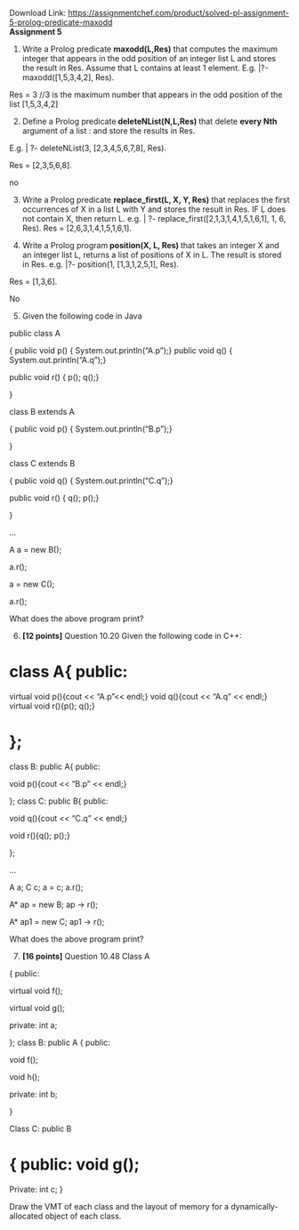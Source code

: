 Download Link: https://assignmentchef.com/product/solved-pl-assignment-5-prolog-predicate-maxodd
<br>
<strong>Assignment 5 </strong>

<ol>

 <li> Write a Prolog predicate <strong>maxodd(L,Res)</strong> that computes the maximum integer that appears in the odd position of an integer list L and stores the result in Res. Assume that L contains at least 1 element. E.g. |?-maxodd([1,5,3,4,2], Res).</li>

</ol>

Res = 3  //3 is the maximum number that appears in the odd position of the list [1,5,3,4,2]

<ol start="2">

 <li> Define a Prolog predicate<strong> deleteNList(N,L,Res) </strong>that delete <strong>every Nth</strong> argument of a list : and store the results in Res.</li>

</ol>

E.g. | ?- deleteNList(3, [2,3,4,5,6,7,8], Res).

Res = [2,3,5,6,8].

no

<ol start="3">

 <li><strong> </strong>Write a Prolog predicate <strong>replace_first(L, X, Y, Res)</strong> that replaces the first occurrences of X in a list L with Y and stores the result in Res. IF L does not contain X, then return L. e.g. | ?- replace_first([2,1,3,1,4,1,5,1,6,1], 1, 6, Res).        Res = [2,6,3,1,4,1,5,1,6,1].</li>

</ol>

<ol start="4">

 <li>Write a Prolog program<strong> position(X, L, Res) </strong>that takes an integer X and an integer list L, returns a list of positions of X in L. The result is stored in Res. e.g. |?- position(1, [1,3,1,2,5,1], Res).</li>

</ol>

Res = [1,3,6].

No

<ol start="5">

 <li><strong> </strong>Given the following code in Java</li>

</ol>

public class A

{ public void p() { System.out.println(“A.p”);}    public void q() { System.out.println(“A.q”);}

public void r() { p(); q();}

}

class B extends A

{ public void p() { System.out.println(“B.p”);}

}

class C extends B

{ public void q() { System.out.println(“C.q”);}

public void r() { q(); p();}

}

…

A a = new B();

a.r();

a = new C();

a.r();

What does the above program print?




<ol start="6">

 <li><strong> [12 points]</strong> Question 10.20 Given the following code in C++:</li>

</ol>

<h1>class A{ public:</h1>

virtual void p(){cout &lt;&lt; “A.p”&lt;&lt; endl;}          void q(){cout &lt;&lt; “A.q” &lt;&lt; endl;}              virtual void r(){p(); q();}

<h1>};</h1>

class B: public A{   public:

void p(){cout &lt;&lt; “B.p” &lt;&lt; endl;}

}; class C: public B{   public:

void q(){cout &lt;&lt; “C.q” &lt;&lt; endl;}

void r(){q(); p();}

};

…

A a; C c; a = c; a.r();

A* ap = new B; ap -&gt; r();

A* ap1 = new C; ap1 -&gt; r();




What does the above program print?




<ol start="7">

 <li><strong> [16 points]</strong> Question 10.48 Class A</li>

</ol>

{ public:

virtual void f();

virtual void g();

private: int a;

}; class B: public A { public:

void f();

void h();

private: int b;

}

Class C: public B

<h1>{ public: void g();</h1>

Private: int c; }

Draw the VMT of each class and the layout of memory for a dynamically-allocated object of each class.


